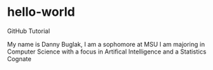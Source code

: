 # hello-world
GitHub Tutorial

My name is Danny Buglak, I am a sophomore at MSU
I am majoring in Computer Science with a focus in Artifical Intelligence and a Statistics Cognate
